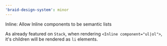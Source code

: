 ```yaml
---
'braid-design-system': minor
---
```


Inline: Allow Inline components to be semantic lists

As already featured on `Stack`, when rendering `<Inline component="ul|ol">`, it's children will be rendered as `li` elements.
